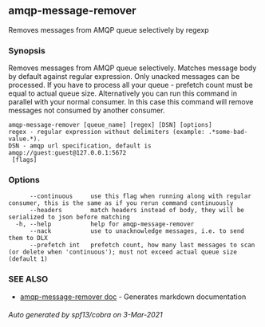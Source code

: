 ## amqp-message-remover

Removes messages from AMQP queue selectively by regexp

### Synopsis

Removes messages from AMQP queue selectively. Matches message body by default against regular expression.
Only unacked messages can be processed. 
If you have to process all your queue - prefetch count must be equal to actual queue size.
Alternatively you can run this command in parallel with your normal consumer. In this case this command will remove
messages not consumed by another consumer.

```
amqp-message-remover [queue_name] [regex] [DSN] [options]
regex - regular expression without delimiters (example: .*some-bad-value.*).
DSN - amqp url specification, default is amqp://guest:guest@127.0.0.1:5672
 [flags]
```

### Options

```
      --continuous     use this flag when running along with regular consumer, this is the same as if you rerun command continuously
      --headers        match headers instead of body, they will be serialized to json before matching
  -h, --help           help for amqp-message-remover
      --nack           use to unacknowledge messages, i.e. to send them to DLX
      --prefetch int   prefetch count, how many last messages to scan (or delete when 'continuous'); must not exceed actual queue size (default 1)
```

### SEE ALSO

* [amqp-message-remover doc](amqp-message-remover_doc.md)	 - Generates markdown documentation

###### Auto generated by spf13/cobra on 3-Mar-2021
